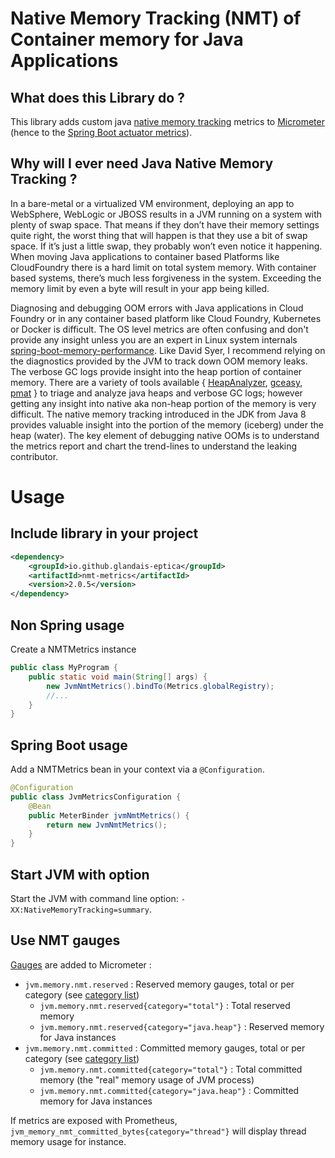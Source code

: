 ﻿# Native Memory Tracking (NMT) of Container memory for Java Applications

## What does this Library do ?
This library adds custom java [native memory tracking](https://docs.oracle.com/javase/8/docs/technotes/guides/troubleshoot/tooldescr007.html) metrics to [Micrometer](https://micrometer.io/) (hence to the [Spring Boot actuator metrics](https://docs.spring.io/spring-boot/docs/current/reference/html/production-ready-metrics.html)).  

## Why will I ever need Java Native Memory Tracking ?

In a bare-metal  or a virtualized VM environment, deploying an app to WebSphere, WebLogic or JBOSS results in a JVM running on a system with plenty of swap space. That means if they don’t have their memory settings quite right, the worst thing that will happen is that they use a bit of swap space. If it’s just a little swap, they probably won’t even notice it happening. When moving Java applications to container based Platforms like CloudFoundry there is a hard limit on total system memory. With container based systems, there’s much less forgiveness in the system. Exceeding the memory limit by even a byte will result in your app being killed.

Diagnosing and debugging OOM errors with Java applications in Cloud Foundry or in any container based platform like Cloud Foundry, Kubernetes or Docker is difficult. The OS level metrics are often confusing and don't provide any insight unless you are an expert in Linux system internals [spring-boot-memory-performance](https://spring.io/blog/2015/12/10/spring-boot-memory-performance). Like David Syer, I recommend relying on the diagnostics provided by the JVM to track down OOM memory leaks. The verbose GC logs provide insight into the heap portion of container memory. There are a variety of tools available { [HeapAnalyzer](http://www.eclipse.org/mat/), [gceasy](http://gceasy.io/), [pmat](http://ibm.co/1pUjktc) } to triage and analyze java heaps and verbose GC logs; however getting any insight into native aka non-heap portion of the memory is very difficult.  The native memory tracking introduced in the JDK from Java 8 provides valuable insight into the portion of the memory (iceberg) under the heap (water).  The key element of debugging native OOMs is to understand the metrics report and chart the trend-lines to understand the leaking contributor.

# Usage

## Include library in your project

```xml
<dependency>
    <groupId>io.github.glandais-eptica</groupId>
    <artifactId>nmt-metrics</artifactId>
    <version>2.0.5</version>
</dependency>
```

## Non Spring usage

Create a NMTMetrics instance

```java
public class MyProgram {
    public static void main(String[] args) {
        new JvmNmtMetrics().bindTo(Metrics.globalRegistry);
        //...
    }
}
```

## Spring Boot usage

Add a NMTMetrics bean in your context via a `@Configuration`.

```java
@Configuration
public class JvmMetricsConfiguration {
    @Bean
    public MeterBinder jvmNmtMetrics() {
        return new JvmNmtMetrics();
    }
}
```

## Start JVM with option

Start the JVM with command line option: `-XX:NativeMemoryTracking=summary`.

## Use NMT gauges

[Gauges](https://micrometer.io/docs/concepts#_gauges) are added to Micrometer :


* `jvm.memory.nmt.reserved` : Reserved memory gauges, total or per category (see [category list](src/main/java/com/marekcabaj/nmt/bean/NativeMemoryTrackingType.java))
    * `jvm.memory.nmt.reserved{category="total"}` : Total reserved memory
    * `jvm.memory.nmt.reserved{category="java.heap"}` : Reserved memory for Java instances
* `jvm.memory.nmt.committed` : Committed memory gauges, total or per category (see [category list](src/main/java/com/marekcabaj/nmt/bean/NativeMemoryTrackingType.java))
    * `jvm.memory.nmt.committed{category="total"}` : Total committed memory (the "real" memory usage of JVM process)
    * `jvm.memory.nmt.committed{category="java.heap"}` : Committed memory for Java instances

If metrics are exposed with Prometheus, `jvm_memory_nmt_committed_bytes{category="thread"}` will display thread memory usage for instance.

